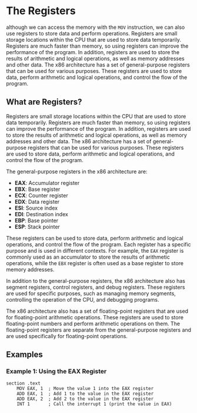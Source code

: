 
# The Registers
although we can access the memory with the `MOV` instruction, we can also use registers to store data and perform operations. Registers are small storage locations within the CPU that are used to store data temporarily. Registers are much faster than memory, so using registers can improve the performance of the program.
In addition, registers are used to store the results of arithmetic and logical operations, as well as memory addresses and other data. The x86 architecture has a set of general-purpose registers that can be used for various purposes. These registers are used to store data, perform arithmetic and logical operations, and control the flow of the program.

## What are Registers?

Registers are small storage locations within the CPU that are used to store data temporarily. Registers are much faster than memory, so using registers can improve the performance of the program. In addition, registers are used to store the results of arithmetic and logical operations, as well as memory addresses and other data. The x86 architecture has a set of general-purpose registers that can be used for various purposes. These registers are used to store data, perform arithmetic and logical operations, and control the flow of the program.



The general-purpose registers in the x86 architecture are:

- **EAX**: Accumulator register
- **EBX**: Base register
- **ECX**: Counter register
- **EDX**: Data register
- **ESI**: Source index
- **EDI**: Destination index
- **EBP**: Base pointer
- **ESP**: Stack pointer

These registers can be used to store data, perform arithmetic and logical operations, and control the flow of the program. Each register has a specific purpose and is used in different contexts.
For example, the `EAX` register is commonly used as an accumulator to store the results of arithmetic operations, while the `EBX` register is often used as a base register to store memory addresses.

In addition to the general-purpose registers, the x86 architecture also has segment registers, control registers, and debug registers. These registers are used for specific purposes, such as managing memory segments, controlling the operation of the CPU, and debugging programs.

The x86 architecture also has a set of floating-point registers that are used for floating-point arithmetic operations. These registers are used to store floating-point numbers and perform arithmetic operations on them. The floating-point registers are separate from the general-purpose registers and are used specifically for floating-point operations.

## Examples

### Example 1: Using the EAX Register

```shell
section .text
    MOV EAX, 1  ; Move the value 1 into the EAX register
    ADD EAX, 1  ; Add 1 to the value in the EAX register
    ADD EAX, 2  ; Add 2 to the value in the EAX register
    INT 1       ; Call the interrupt 1 (print the value in EAX)
```

